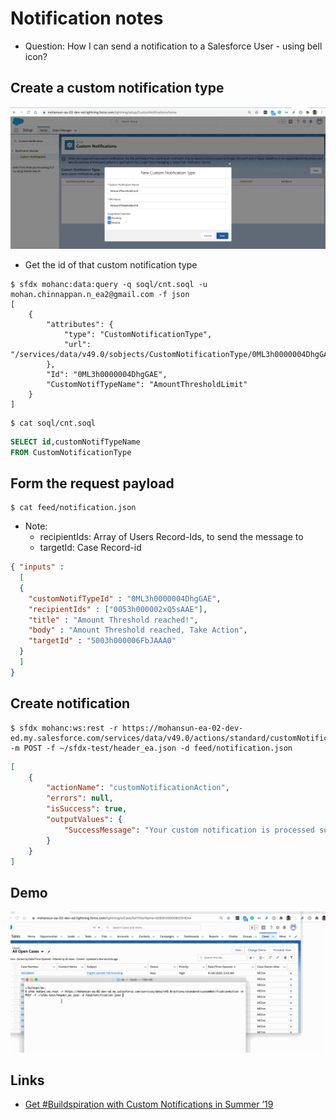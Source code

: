 # Notification notes
- Question: How I can send a notification to a Salesforce User - using bell icon?

## Create a custom notification type
![custom notification type](img/custom-note-create-1.png )

- Get the id of that custom notification type
```
$ sfdx mohanc:data:query -q soql/cnt.soql -u mohan.chinnappan.n_ea2@gmail.com -f json
[
    {
        "attributes": {
            "type": "CustomNotificationType",
            "url": "/services/data/v49.0/sobjects/CustomNotificationType/0ML3h0000004DhgGAE"
        },
        "Id": "0ML3h0000004DhgGAE",
        "CustomNotifTypeName": "AmountThresholdLimit"
    }
]
```

```
$ cat soql/cnt.soql 
```
```sql
SELECT id,customNotifTypeName 
FROM CustomNotificationType

```

## Form the request payload

```
$ cat feed/notification.json 
```
- Note: 
    - recipientIds: Array of Users Record-Ids, to send the message to
    - targetId: Case Record-id
```json
{ "inputs" :
  [
  {
    "customNotifTypeId" : "0ML3h0000004DhgGAE",
    "recipientIds" : ["0053h000002xQ5sAAE"],
    "title" : "Amount Threshold reached!",
    "body" : "Amount Threshold reached, Take Action",
    "targetId" : "5003h000006FbJAAA0"
  }
  ]
}

```

## Create notification
```
$ sfdx mohanc:ws:rest -r https://mohansun-ea-02-dev-ed.my.salesforce.com/services/data/v49.0/actions/standard/customNotificationAction -m POST -f ~/sfdx-test/header_ea.json -d feed/notification.json 
```

```json
[
    {
        "actionName": "customNotificationAction",
        "errors": null,
        "isSuccess": true,
        "outputValues": {
            "SuccessMessage": "Your custom notification is processed successfully."
        }
    }
]
```
## Demo

![notification demo](img/notification-1.gif) 

## Links
- [Get #Buildspiration with Custom Notifications in Summer ’19](https://developer.salesforce.com/blogs/2019/06/get-buildspiration-with-custom-notifications-in-summer-19.html)
